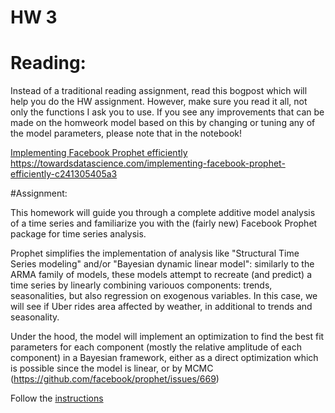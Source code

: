 # HW 3
# Reading:
Instead of a traditional reading assignment, read this bogpost which will help you do the HW assignment. 
However, make sure you read it all, not only the functions I ask you to use. If you see any improvements that can be made on the homweork model based on this by changing or tuning any of the model parameters, please note that in the notebook!

[Implementing Facebook Prophet efficiently](https://towardsdatascience.com/implementing-facebook-prophet-efficiently-c241305405a3)
https://towardsdatascience.com/implementing-facebook-prophet-efficiently-c241305405a3

#Assignment: 

This homework will guide you through a complete additive model analysis of a time series and familiarize you with the (fairly new) Facebook Prophet package for time series analysis.

Prophet simplifies the implementation of analysis like "Structural Time Series modeling" and/or "Bayesian dynamic linear model": similarly to the ARMA family of models, these models attempt to recreate (and predict) a time series by linearly combining variouos components: trends, seasonalities, but also regression on exogenous variables. In this case, we will see if Uber rides area affected by weather, in additional to trends and seasonality.

Under the hood, the model will implement an optimization to find the best fit parameters for each component (mostly the relative amplitude of each component) in a Bayesian framework, either as a direct optimization which is possible since the model is linear, or by MCMC (https://github.com/facebook/prophet/issues/669)

Follow the [instructions](https://github.com/fedhere/MLTSA_FBianco/blob/master/HW3/uberprophet_instructions.ipynb)
